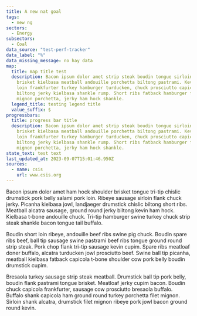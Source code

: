 ```yaml
---
title: A new nat goal
tags:
  - new ng
sectors:
  - Energy
subsectors:
  - Coal
data_source: "test-perf-tracker"
data_label: "%"
data_missing_message: no hay data
map:
  title: map title test
  description: Bacon ipsum dolor amet strip steak boudin tongue sirloin cow turkey
    brisket kielbasa meatball andouille porchetta biltong pastrami. Kevin pork
    loin frankfurter turkey hamburger turducken, chuck prosciutto capicola
    biltong jerky kielbasa shankle rump. Short ribs fatback hamburger filet
    mignon porchetta, jerky ham hock shankle.
  legend_title: testing legend title
  value_suffix: $
progressbars:
  title: progress bar title
  description: Bacon ipsum dolor amet strip steak boudin tongue sirloin cow turkey
    brisket kielbasa meatball andouille porchetta biltong pastrami. Kevin pork
    loin frankfurter turkey hamburger turducken, chuck prosciutto capicola
    biltong jerky kielbasa shankle rump. Short ribs fatback hamburger filet
    mignon porchetta, jerky ham hock shankle.
state_text: test text
last_updated_at: 2023-09-07T15:01:46.950Z
sources:
  - name: csis
    url: www.csis.org
---
```

Bacon ipsum dolor amet ham hock shoulder brisket tongue tri-tip chislic drumstick pork belly salami pork loin.  Ribeye sausage sirloin flank chuck jerky.  Picanha kielbasa jowl, landjaeger drumstick chislic biltong short ribs.  Meatball alcatra sausage, ground round jerky biltong kevin ham hock.  Kielbasa t-bone andouille chuck.  Tri-tip hamburger swine turkey chuck strip steak shankle bacon tongue tail buffalo.

Boudin short loin ribeye, andouille beef ribs swine pig chuck.  Boudin spare ribs beef, ball tip sausage swine pastrami beef ribs tongue ground round strip steak.  Pork chop flank tri-tip sausage kevin cupim.  Spare ribs meatloaf doner buffalo, alcatra turducken jowl prosciutto beef.  Swine ball tip picanha, meatball kielbasa fatback capicola t-bone shoulder cow pork belly boudin drumstick cupim.

Bresaola turkey sausage strip steak meatball.  Drumstick ball tip pork belly, boudin flank pastrami tongue brisket.  Meatloaf jerky cupim bacon.  Boudin chuck capicola frankfurter, sausage cow prosciutto bresaola buffalo.  Buffalo shank capicola ham ground round turkey porchetta filet mignon.  Sirloin shank alcatra, drumstick filet mignon ribeye pork jowl bacon ground round kevin.